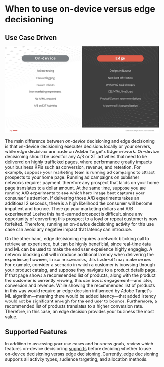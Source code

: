# When to use on-device versus edge decisioning

## Use Case Driven

![alt image](assets/comparison.jpeg)

The main difference between *on-device* decisioning and edge decisioning is that on-device decisioning executes decisions locally on your servers, while edge decisions are made on Adobe Target's Edge network. On-device decisioning should be used for any A/B or XT activities that need to be delivered on highly trafficked pages, where performance greatly impacts your business KPIs such as conversion, revenue, and retention. For example, suppose your marketing team is running ad campaigns to attract prospects to your home page. Running ad campaigns on publisher networks requires payment, therefore any prospect that lands on your home page translates to a dollar amount. At the same time, suppose you are running A/B experiments to see which hero image best captures your consumer's attention. If delivering those A/B experiments takes an additional 2 seconds, there is a high likelihood the consumer will become impatient and bounce. There go your marketing dollars and A/B experiments! Losing this hard-earned prospect is difficult, since any opportunity of converting this prospect to a loyal or repeat customer is now forfeited. Therefore, running an on-device decisioning activity for this use case can avoid any negative impact that latency can introduce.

On the other hand, edge decisioning requires a network blocking call to retrieve an experience, but can be highly beneficial, since real-time data and ML can be used to make the end user experience highly engaging. A network blocking call will introduce additional latency when delivering the experience; however, in some scenarios, this trade-off may make sense. For example, consider a scenario in which a customer is browsing through your product catalog, and suppose they navigate to a product details page. If that page shows a recommended list of products, along with the product the customer is currently viewing, this can boost engagement—and later, conversion and revenue. While showing the recommended list of products in this way would require an edge decision influenced by Adobe Target's ML algorithm—meaning there would be added latency—that added latency would not be significant enough for the end user to bounce. Furthermore, a recommended list of products translates to a higher conversion rate. Therefore, in this case, an edge decision provides your business the most value.

## Supported Features

In addition to assessing your use cases and business goals, review which features on-device decisioning [supports](https://adobetarget-sdks.gitbook.io/docs/on-device-decisioning/supported-features) before deciding whether to use on-device decisioning versus edge decisioning. Currently, edge decisioning supports all activity types, audience targeting, and allocation methods.